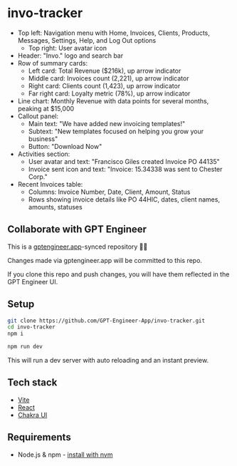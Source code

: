 # invo-tracker

- Top left: Navigation menu with Home, Invoices, Clients, Products, Messages, Settings, Help, and Log Out options
  - Top right: User avatar icon
- Header: "Invo." logo and search bar
- Row of summary cards:
  - Left card: Total Revenue ($216k), up arrow indicator
  - Middle card: Invoices count (2,221), up arrow indicator  
  - Right card: Clients count (1,423), up arrow indicator
  - Far right card: Loyalty metric (78%), up arrow indicator
- Line chart: Monthly Revenue with data points for several months, peaking at $15,000
- Callout panel:
  - Main text: "We have added new invoicing templates!"
  - Subtext: "New templates focused on helping you grow your business"
  - Button: "Download Now"
- Activities section:
  - User avatar and text: "Francisco Giles created Invoice PO 44135"
  - Invoice sent icon and text: "Invoice: 15.34338 was sent to Chester Corp."
- Recent Invoices table:
  - Columns: Invoice Number, Date, Client, Amount, Status
  - Rows showing invoice details like PO 44HIC, dates, client names, amounts, statuses

## Collaborate with GPT Engineer

This is a [gptengineer.app](https://gptengineer.app)-synced repository 🌟🤖

Changes made via gptengineer.app will be committed to this repo.

If you clone this repo and push changes, you will have them reflected in the GPT Engineer UI.

## Setup

```sh
git clone https://github.com/GPT-Engineer-App/invo-tracker.git
cd invo-tracker
npm i
```

```sh
npm run dev
```

This will run a dev server with auto reloading and an instant preview.

## Tech stack

- [Vite](https://vitejs.dev/)
- [React](https://react.dev/)
- [Chakra UI](https://chakra-ui.com/)

## Requirements

- Node.js & npm - [install with nvm](https://github.com/nvm-sh/nvm#installing-and-updating)
